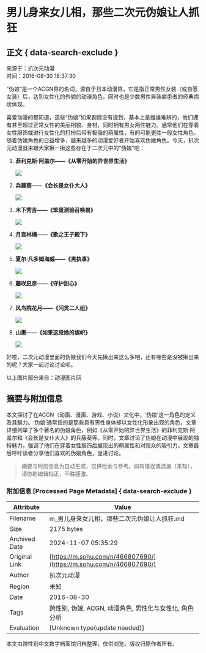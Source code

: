 # 男儿身来女儿相，那些二次元伪娘让人抓狂

## 正文 { data-search-exclude }


来源于：扒次元动漫  
时间：2016-08-30 18:37:30

“伪娘”是一个ACGN界的名词，源自于日本动漫界，它是指正常男性女装（或自愿女装）后，达到女性化的外貌的动漫角色。同时也是少数男性异装癖患者的经典病状体现。

喜爱动漫的都知道，这些“伪娘”如果剧情没有提到，基本上是雌雄难辨的，他们拥有甚至超过正常女性的美丽相貌、身材，同时拥有男女两性魅力。通常他们在穿着女性服饰或进行女性化的打扮后带有极强的萌属性，有的可能更胜一般女性角色。随着伪娘角色的日益增多，越来越多的动漫爱好者开始喜欢伪娘角色。今天，扒次元动漫就来跟大家揪一揪这些存在于二次元中的“伪娘”吧：

1. **菲利克斯·阿盖尔——《从零开始的异世界生活》**

   ![](http://img.mp.itc.cn/upload/20160830/6bb44de9ab3944bd97aaa0d25b515a1a.png)

2. **兵藤葵——《会长是女仆大人》**

   ![](http://img.mp.itc.cn/upload/20160830/13c1c8c53c804ed09fcb53d3d0d91b83_th.jpeg)

3. **木下秀吉——《笨蛋测验召唤兽》**

   ![](http://img.mp.itc.cn/upload/20160830/bbdf80d9e6d14909893e0a3ae8953656_th.jpg)

4. **月宫林檎——《歌之王子殿下》**

   ![](http://img.mp.itc.cn/upload/20160830/df86466874844d569772223059aa44f9_th.jpg)

5. **夏尔·凡多姆海威——《黑执事》**

   ![](http://img.mp.itc.cn/upload/20160830/4cc08e78d4d941959550a57554d9b441_th.jpg)

6. **藤咲凪彦——《守护甜心》**

   ![](http://img.mp.itc.cn/upload/20160830/d6a46420ab99428a96508ac6edafd1aa_th.jpg)

7. **风鸟院花月——《闪灵二人组》**

   ![](http://img.mp.itc.cn/upload/20160830/9faaf16cb56c453eb5c8a95e8c233c43_th.jpg)

8. **山惠——《如果这段她的旗帜》**

   ![](http://img.mp.itc.cn/upload/20160830/5bb306420b694c559bd481b2e921a59d_th.jpg)

好啦，二次元动漫里面的伪娘我们今天先揪出来这么多吧，还有哪些是没被揪出来的呢？大家一起讨论讨论呗。

以上图片部分来自：动漫图片网
<!-- tcd_original_link https://m.sohu.com/n/466807690/ -->
## 摘要与附加信息

<!-- tcd_abstract -->
本文探讨了在ACGN（动画、漫画、游戏、小说）文化中，‘伪娘’这一角色的定义及其魅力。‘伪娘’通常指的是那些具有男性身体却以女性化形象出现的角色，文章详细列举了多个著名的伪娘角色，例如《从零开始的异世界生活》的菲利克斯·阿盖尔和《会长是女仆大人》的兵藤葵等。同时，文章讨论了伪娘在动漫中展现的独特魅力，强调了他们在穿着女性服饰后展现出的萌属性和对观众的吸引力。文章最后呼吁读者分享他们喜欢的伪娘角色，促进讨论。
<!-- tcd_abstract_end -->

> 摘要与附加信息为自动生成，仅供检索与参考。如有错误或遗漏（未知），请协助编辑指正，不胜感激。

### 附加信息 [Processed Page Metadata] { data-search-exclude }

| Attribute       | Value                                  |
|-----------------|----------------------------------------|
| Filename        | m_男儿身来女儿相，那些二次元伪娘让人抓狂.md                             |
| Size            | 2175 bytes                           |
| Archived Date   | 2024-11-07 05:35:29                             |
| Original Link   | [https://m.sohu.com/n/466807690/](https://m.sohu.com/n/466807690/)                       |
| Author          | 扒次元动漫                               |
| Region          | 未知                               |
| Date            | 2016-08-30                                 |
| Tags            | 跨性别, 伪娘, ACGN, 动漫角色, 男性化与女性化, 角色分析                                 |
| Evaluation            | [Unknown type(update needed)]                                 |
<!-- tcd_table_end -->

本文由跨性别中文数字档案馆归档整理，仅供浏览。版权归原作者所有。
